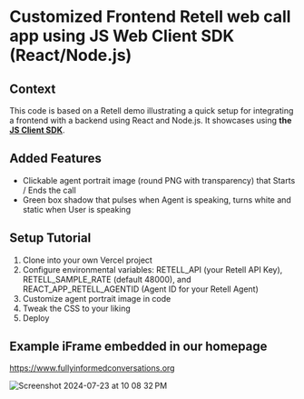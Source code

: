 # Customized Frontend Retell web call app using JS Web Client SDK (React/Node.js)

## Context

This code is based on a Retell demo illustrating a quick setup for integrating a frontend with a backend
using React and Node.js. It showcases using **the [JS Client SDK](https://github.com/adam-team/retell-client-js-sdk)**.

## Added Features

- Clickable agent portrait image (round PNG with transparency) that Starts / Ends the call
- Green box shadow that pulses when Agent is speaking, turns white and static when User is speaking

## Setup Tutorial

1. Clone into your own Vercel project
2. Configure environmental variables: RETELL_API (your Retell API Key), RETELL_SAMPLE_RATE (default 48000), and REACT_APP_RETELL_AGENTID (Agent ID for your Retell Agent)
3. Customize agent portrait image in code
4. Tweak the CSS to your liking
5. Deploy

## Example iFrame embedded in our homepage

https://www.fullyinformedconversations.org

![Screenshot 2024-07-23 at 10 08 32 PM](https://github.com/user-attachments/assets/a710f917-6764-4029-9e11-e091ce4cc72c)
